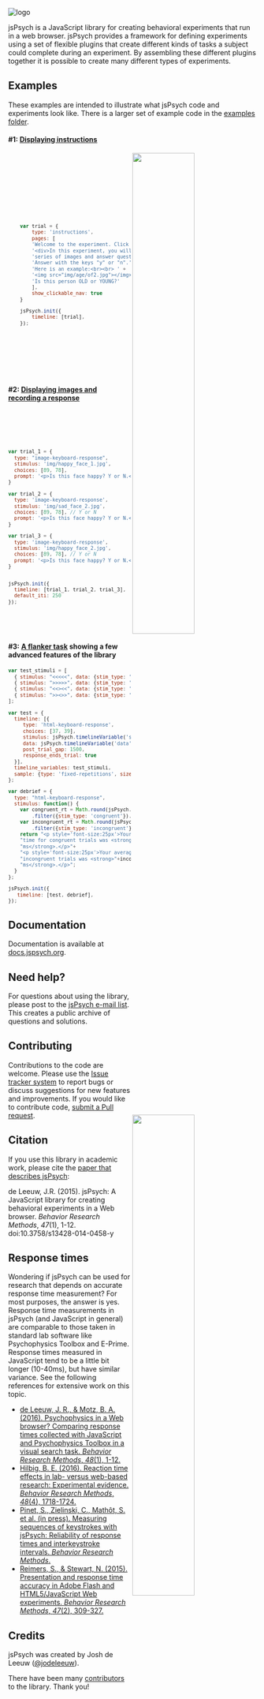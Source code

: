 ![logo](http://www.jspsych.org/img/jspsych-logo-readme.jpg)

jsPsych is a JavaScript library for creating behavioral experiments that run in a web browser. jsPsych provides a framework for defining experiments using a set of flexible plugins that create different kinds of tasks a subject could complete during an experiment. By assembling these different plugins together it is possible to create many different types of experiments.

Examples
----------

These examples are intended to illustrate what jsPsych code and experiments look like. There is a larger set of example code in the [examples folder](/examples).

#### #1: [Displaying instructions](https://github.com/jspsych/jsPsych/tree/master/examples/demos/demo_1.html)
<div display="flex">
<img src="https://user-images.githubusercontent.com/14092539/28126774-801ea42e-66f8-11e7-9b6a-c8bad0026bec.gif" align="right" width=50% />
<div markdown="1" style="width: 50%;">
<sub>

```javascript













    var trial = {       
        type: 'instructions',     
        pages: [      
        'Welcome to the experiment. Click next to begin.',      
        '<div>In this experiment, you will view a ' +       
        'series of images and answer questions.<br>' +      
        'Answer with the keys "y" or "n".',     
        'Here is an example:<br><br> ' +        
        '<img src="img/age/of2.jpg"></img><br><br>' +       
        'Is this person OLD or YOUNG?'      
        ],        
        show_clickable_nav: true      
    }       

    jsPsych.init({      
        timeline: [trial],        
    });











```
</sub>
</div>
</div>


#### #2: [Displaying images and recording a response](https://github.com/jspsych/jsPsych/tree/master/examples/demos/demo_2.html)
<div display="flex">
<img src="https://user-images.githubusercontent.com/14092539/28125911-0504cca2-66f6-11e7-8f5b-c9686f63aaa8.gif" align="right" width=50% />

<div markdown"2" style="width: 50%;">
<sub>

```javascript







var trial_1 = {
  type: "image-keyboard-response",
  stimulus: 'img/happy_face_1.jpg',
  choices: [89, 78],
  prompt: '<p>Is this face happy? Y or N.</p>'
}

var trial_2 = {
  type: 'image-keyboard-response',
  stimulus: 'img/sad_face_2.jpg',
  choices: [89, 78], // Y or N
  prompt: '<p>Is this face happy? Y or N.</p>'
}

var trial_3 = {
  type: 'image-keyboard-response',
  stimulus: 'img/happy_face_2.jpg',
  choices: [89, 78], // Y or N
  prompt: '<p>Is this face happy? Y or N.</p>',
}


jsPsych.init({
  timeline: [trial_1, trial_2, trial_3],
  default_iti: 250
});







```
</sub>
</div>
</div>

#### #3: [A flanker task](https://github.com/jspsych/jsPsych/tree/master/examples/demos/demo_3.html) showing a few advanced features of the library

<div display="flex">
<img src="https://user-images.githubusercontent.com/14092539/28126802-97b50d08-66f8-11e7-9a45-46561ab51a5f.gif" align="right" width=50% />
<div markdown="3" style="width: 50%;">
<sub>

```javascript
var test_stimuli = [
  { stimulus: "<<<<<", data: {stim_type: 'congruent'} },
  { stimulus: ">>>>>", data: {stim_type: 'congruent'} },
  { stimulus: "<<><<", data: {stim_type: 'incongruent'} },
  { stimulus: ">><>>", data: {stim_type: 'incongruent'} }
];

var test = {
  timeline: [{
     type: 'html-keyboard-response',
     choices: [37, 39],
     stimulus: jsPsych.timelineVariable('stimulus'),
     data: jsPsych.timelineVariable('data'),
     post_trial_gap: 1500,
     response_ends_trial: true
  }],
  timeline_variables: test_stimuli,
  sample: {type: 'fixed-repetitions', size: 2}
};

var debrief = {
  type: "html-keyboard-response",
  stimulus: function() {
    var congruent_rt = Math.round(jsPsych.data.get()
        .filter({stim_type: 'congruent'}).select('rt').mean());
    var incongruent_rt = Math.round(jsPsych.data.get()
        .filter({stim_type: 'incongruent'}).select('rt').mean());
    return "<p style='font-size:25px'>Your average response"+
    "time for congruent trials was <strong>"+congruent_rt+
    "ms</strong>.</p>"+
    "<p style='font-size:25px'>Your average response time for"+
    "incongruent trials was <strong>"+incongruent_rt+
    "ms</strong>.</p>";
  }
};

jsPsych.init({
   timeline: [test, debrief],
});
```
</sub>
</div>
</div>

Documentation
-------------

Documentation is available at [docs.jspsych.org](http://docs.jspsych.org).

Need help?
----------

For questions about using the library, please post to the [jsPsych e-mail list](https://groups.google.com/forum/#!forum/jspsych). This creates a public archive of questions and solutions.

Contributing
------------

Contributions to the code are welcome. Please use the [Issue tracker system](https://github.com/jodeleeuw/jsPsych/issues) to report bugs or discuss suggestions for new features and improvements. If you would like to contribute code, [submit a Pull request](https://help.github.com/articles/using-pull-requests).

Citation
--------

If you use this library in academic work, please cite the [paper that describes jsPsych](http://link.springer.com/article/10.3758%2Fs13428-014-0458-y):

de Leeuw, J.R. (2015). jsPsych: A JavaScript library for creating behavioral experiments in a Web browser. *Behavior Research Methods*, _47_(1), 1-12. doi:10.3758/s13428-014-0458-y

Response times
--------------

Wondering if jsPsych can be used for research that depends on accurate response time measurement? For most purposes, the answer is yes. Response time measurements in jsPsych (and JavaScript in general) are comparable to those taken in standard lab software like Psychophysics Toolbox and E-Prime. Response times measured in JavaScript tend to be a little bit longer (10-40ms), but have similar variance. See the following references for extensive work on this topic.

* [de Leeuw, J. R., & Motz, B. A. (2016). Psychophysics in a Web browser? Comparing response times collected with JavaScript and Psychophysics Toolbox in a visual search task. *Behavior Research Methods*, *48*(1), 1-12.](http://link.springer.com/article/10.3758%2Fs13428-015-0567-2)
* [Hilbig, B. E. (2016). Reaction time effects in lab- versus web-based research: Experimental evidence. *Behavior Research Methods*, *48*(4), 1718-1724.](http://dx.doi.org/10.3758/s13428-015-0678-9)
* [Pinet, S., Zielinski, C., Mathôt, S. et al. (in press). Measuring sequences of keystrokes with jsPsych: Reliability of response times and interkeystroke intervals.  *Behavior Research Methods*.](http://link.springer.com/article/10.3758/s13428-016-0776-3)
* [Reimers, S., & Stewart, N. (2015). Presentation and response time accuracy in Adobe Flash and HTML5/JavaScript Web experiments. *Behavior Research Methods*, *47*(2), 309-327.](http://link.springer.com/article/10.3758%2Fs13428-014-0471-1)


Credits
-------

jsPsych was created by Josh de Leeuw ([@jodeleeuw](https://github.com/jodeleeuw)).

There have been many [contributors](https://github.com/jodeleeuw/jsPsych/blob/master/contributors.md) to the library. Thank you!
